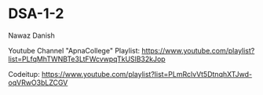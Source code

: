 # DSA-1-2
Nawaz Danish

Youtube Channel "ApnaCollege" Playlist:
https://www.youtube.com/playlist?list=PLfqMhTWNBTe3LtFWcvwpqTkUSlB32kJop

Codeitup:
https://www.youtube.com/playlist?list=PLmRclvVt5DtnqhXTJwd-oqVRwO3bLZCGV